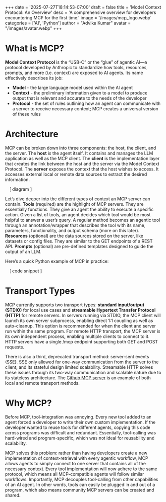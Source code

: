 +++
date = '2025-07-27T18:14:53-07:00'
draft = false
title = 'Model Context Protocol: An Overview'
desc = 'A comprehensive overview for developers encountering MCP for the first time.'
image = '/images/mcp_logo.webp'
categories = ['AI', 'Python']
author = "Advika Kumar"
avatar = "/images/avatar.webp"
+++
#  What is MCP?

**Model Context Protocol** is the “USB-C” or the “glue” of agentic AI—a protocol developed by Anthropic to standardize how tools, resources, prompts, and more (i.e. context) are exposed to AI agents. Its name effectively describes its job:
- **Model** - the large language model used within the AI agent    
- **Context** - the preliminary information given to a model to produce output that is relevant and accurate to the needs of the developer    
- **Protocol** - the set of rules outlining how an agent can communicate with a server to receive necessary context; MCP creates a universal version of these rules    
    
    
    
#  Architecture

MCP can be broken down into three components: the host, the client, and the server. The **host** is the agent itself. It contains and manages the LLM application as well as the MCP client. The **client** is the implementation layer that creates the link between the host and the server via the Model Context Protocol. The **server** exposes the context that the host wishes to access. It accesses external local or remote data sources to extract the desired information.

&emsp;[ diagram ]

Let’s dive deeper into the different types of context an MCP server can contain. **Tools** (required) are the highlight of MCP servers. They are essentially functions. They give an agent the ability to execute a specific action. Given a list of tools, an agent decides which tool would be most helpful to answer a user’s query. A regular method becomes an agentic tool through an annotation/wrapper that describes the tool with its name, parameters, functionality, and output schema (more on this later). **Resources** (optional) are the data sources stored on the server, like datasets or config files. They are similar to the GET endpoints of a REST API. **Prompts** (optional) are pre-defined templates designed to guide the output of an LLM. 

Here’s a quick Python example of MCP in practice:

&emsp;[ code snippet ]



#  Transport Types

MCP currently supports two transport types: **standard input/output (STDIO)** for local use cases and **streamable Hypertext Transfer Protocol (HTTP)** for remote servers. In servers running via STDIO, the MCP client will launch its own server subprocess, enabling direct 1:1 coupling as well as auto-cleanup. This option is recommended for when the client and server run within the same program. For remote HTTP transport, the MCP server is its own independent process, enabling multiple clients to connect to it. HTTP servers have a single /mcp endpoint supporting both GET and POST requests. 

There is also a third, deprecated transport method: server-sent events (SSE). SSE only allowed for one-way communication from the server to the client, and its stateful design limited scalability. Streamable HTTP solves these issues through its two-way communication and scalable nature due to its stateless architecture. The [Github MCP server](https://github.com/github/github-mcp-server) is an example of both local and remote transport methods.



#  Why MCP?

Before MCP, tool-integration was annoying. Every new tool added to an agent forced a developer to write their own custom implementation. If the developer wanted to reuse tools for different agents, copying this code across programs was difficult and redundant. Essentially, tool-calling was hard-wired and program-specific, which was not ideal for reusability and scalability. 

MCP solves this problem: rather than having developers create a new implementation of context-retrieval with every agentic workflow, MCP allows agents to simply connect to one server that contains all of the necessary context. Every tool implementation will now adhere to the same protocol, which means all MCP-compatible agents will follow similar workflows. Importantly, MCP decouples tool-calling from other capabilities of an AI agent. In other words, tools can easily be plugged in and out of a program, which also means community MCP servers can be created and shared.